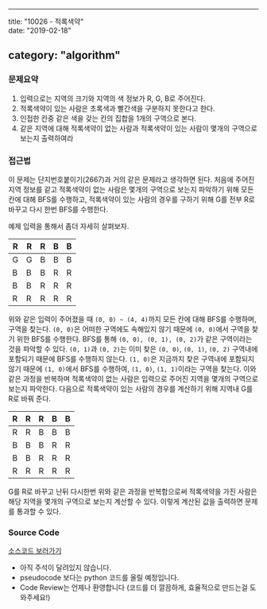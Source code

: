 ---

title: "10026 - 적록색약"  
date: "2019-02-18"

category: "algorithm"
---------------------

### 문제요약

1.	입력으로는 지역의 크기와 지역의 색 정보가 R, G, B로 주어진다.  
2.	적록색약이 있는 사람은 초록색과 빨간색을 구분하지 못한다고 한다.  
3.	인접한 칸중 같은 색을 갖는 칸의 집합을 1개의 구역으로 본다.  
4.	같은 지역에 대해 적록색약이 없는 사람과 적록색약이 있는 사람이 몇개의 구역으로 보는지 출력하여라  

### 접근법

이 문제는 단지번호붙이기(2667)과 거의 같은 문제라고 생각하면 된다. 처음에 주어진 지역 정보를 같고 적록색약이 없는 사람은 몇개의 구역으로 보는지 파악하기 위해 모든 칸에 대해 BFS를 수행하고, 적록색약이 있는 사람의 경우를 구하기 위해 G를 전부 R로 바꾸고 다시 한번 BFS를 수행한다.

예제 입력을 통해서 좀더 자세히 살펴보자.

| R| R| R| B| B|  
|---|---|---|---|---|  
| G| G| B| B| B|  
| B| B| B| R| R|  
| B| B| R| R| R|  
| R| R| R| R| R|

위와 같은 입력이 주어졌을 때 `(0, 0) ~ (4, 4)`까지 모든 칸에 대해 BFS를 수행하며, 구역을 찾는다. `(0, 0)`은 어떠한 구역에도 속해있지 않기 때문에 `(0, 0)`에서 구역을 찾기 위한 BFS를 수행한다. BFS를 통해 `(0, 0), (0, 1), (0, 2)`가 같은 구역이라는 것을 파악할 수 있다. `(0, 1)`과 `(0, 2)`는 이미 찾은 `(0, 0)`, `(0, 1)`, `(0, 2)` 구역내에 포함되기 때문에 BFS를 수행하지 않는다. `(1, 0)`은 지금까지 찾은 구역내에 포함되지 않기 때문에 `(1, 0)`에서 BFS를 수행하여, `(1, 0)`, `(1, 1)`이라는 구역을 찾는다. 이와 같은 과정을 반복하며 적록색약이 없는 사람은 입력으로 주어진 지역을 몇개의 구역으로 보는지 파악한다. 다음으로 적록색약이 있는 사람의 경우를 계산하기 위해 지역내 G를 R로 바꿔 준다.

| R| R| R| B| B|  
|---|---|---|---|---|  
| R| R| B| B| B|  
| B| B| B| R| R|  
| B| B| R| R| R|  
| R| R| R| R| R|

G를 R로 바꾸고 난뒤 다시한번 위와 같은 과정을 반복함으로써 적록색약을 가진 사람은 해당 지역을 몇개의 구역으로 보는지 계산할 수 있다. 이렇게 계산된 값을 출력하면 문제를 통과할 수 있다.

### Source Code

[소스코드 보러가기](https://github.com/parksjin01/parksjin01.github.com/blob/master/source_code/n10026.py)  
- 아직 주석이 달려있지 않습니다.  
- pseudocode 보다는 python 코드를 올릴 예정입니다.  
- Code Review는 언제나 환영합니다 (코드를 더 깔끔하게, 효율적으로 만드는걸 도와주세요!)
